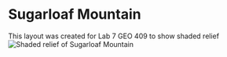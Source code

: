 # Sugarloaf Mountain 
This layout was created for Lab 7 GEO 409 to show shaded relief
![Shaded relief of Sugarloaf Mountain ](module7.jpg)   
